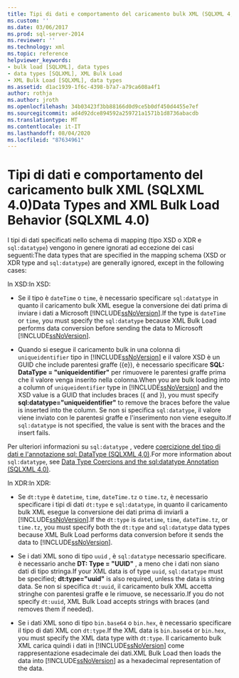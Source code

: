 ```yaml
---
title: Tipi di dati e comportamento del caricamento bulk XML (SQLXML 4,0) | Microsoft Docs
ms.custom: ''
ms.date: 03/06/2017
ms.prod: sql-server-2014
ms.reviewer: ''
ms.technology: xml
ms.topic: reference
helpviewer_keywords:
- bulk load [SQLXML], data types
- data types [SQLXML], XML Bulk Load
- XML Bulk Load [SQLXML], data types
ms.assetid: d1ac1939-1f6c-4398-b7a7-a79ca608a4f1
author: rothja
ms.author: jroth
ms.openlocfilehash: 34b03423f3bb88166d0d9ce5b0df450d4455e7ef
ms.sourcegitcommit: ad4d92dce894592a259721a1571b1d8736abacdb
ms.translationtype: MT
ms.contentlocale: it-IT
ms.lasthandoff: 08/04/2020
ms.locfileid: "87634961"
---
```

# <a name="data-types-and-xml-bulk-load-behavior-sqlxml-40"></a><span data-ttu-id="62d80-102">Tipi di dati e comportamento del caricamento bulk XML (SQLXML 4.0)</span><span class="sxs-lookup"><span data-stu-id="62d80-102">Data Types and XML Bulk Load Behavior (SQLXML 4.0)</span></span>
  <span data-ttu-id="62d80-103">I tipi di dati specificati nello schema di mapping (tipo XSD o XDR e `sql:datatype`) vengono in genere ignorati ad eccezione dei casi seguenti:</span><span class="sxs-lookup"><span data-stu-id="62d80-103">The data types that are specified in the mapping schema (XSD or XDR type and `sql:datatype`) are generally ignored, except in the following cases:</span></span>  
  
 <span data-ttu-id="62d80-104">In XSD:</span><span class="sxs-lookup"><span data-stu-id="62d80-104">In XSD:</span></span>  
  
-   <span data-ttu-id="62d80-105">Se il tipo è `dateTime` o `time`, è necessario specificare `sql:datatype` in quanto il caricamento bulk XML esegue la conversione dei dati prima di inviare i dati a Microsoft [!INCLUDE[ssNoVersion](../../../includes/ssnoversion-md.md)].</span><span class="sxs-lookup"><span data-stu-id="62d80-105">If the type is `dateTime` or `time`, you must specify the `sql:datatype` because XML Bulk Load performs data conversion before sending the data to Microsoft [!INCLUDE[ssNoVersion](../../../includes/ssnoversion-md.md)].</span></span>  
  
-   <span data-ttu-id="62d80-106">Quando si esegue il caricamento bulk in una colonna di `uniqueidentifier` tipo in [!INCLUDE[ssNoVersion](../../../includes/ssnoversion-md.md)] e il valore XSD è un GUID che include parentesi graffe ({e}), è necessario specificare **SQL: DataType = "uniqueidentifier"** per rimuovere le parentesi graffe prima che il valore venga inserito nella colonna.</span><span class="sxs-lookup"><span data-stu-id="62d80-106">When you are bulk loading into a column of `uniqueidentifier` type in [!INCLUDE[ssNoVersion](../../../includes/ssnoversion-md.md)] and the XSD value is a GUID that includes braces ({ and }), you must specify **sql:datatype="uniqueidentifier"** to remove the braces before the value is inserted into the column.</span></span> <span data-ttu-id="62d80-107">Se non si specifica `sql:datatype`, il valore viene inviato con le parentesi graffe e l'inserimento non viene  eseguito.</span><span class="sxs-lookup"><span data-stu-id="62d80-107">If `sql:datatype` is not specified, the value is sent with the braces and the insert fails.</span></span>  
  
 <span data-ttu-id="62d80-108">Per ulteriori informazioni su `sql:datatype` , vedere [coercizione del tipo di dati e l'annotazione sql: DataType &#40;SQLXML 4,0&#41;](../../sqlxml-annotated-xsd-schemas-using/data-type-coercions-and-the-sql-datatype-annotation-sqlxml-4-0.md).</span><span class="sxs-lookup"><span data-stu-id="62d80-108">For more information about `sql:datatype`, see [Data Type Coercions and the sql:datatype Annotation &#40;SQLXML 4.0&#41;](../../sqlxml-annotated-xsd-schemas-using/data-type-coercions-and-the-sql-datatype-annotation-sqlxml-4-0.md).</span></span>  
  
 <span data-ttu-id="62d80-109">In XDR:</span><span class="sxs-lookup"><span data-stu-id="62d80-109">In XDR:</span></span>  
  
-   <span data-ttu-id="62d80-110">Se `dt:type` è `datetime`, `time`, `dateTime.tz` o `time.tz`, è necessario specificare i tipi di dati `dt:type` e `sql:datatype`, in quanto il caricamento bulk XML esegue la conversione dei dati prima di inviarli a [!INCLUDE[ssNoVersion](../../../includes/ssnoversion-md.md)].</span><span class="sxs-lookup"><span data-stu-id="62d80-110">If the `dt:type` is `datetime`, `time`, `dateTime.tz`, or `time.tz`, you must specify both the `dt:type` and `sql:datatype` data types because XML Bulk Load performs data conversion before it sends the data to [!INCLUDE[ssNoVersion](../../../includes/ssnoversion-md.md)].</span></span>  
  
-   <span data-ttu-id="62d80-111">Se i dati XML sono di tipo `uuid` , è `sql:datatype` necessario specificare. è necessario anche **DT: Type = "UUID"** , a meno che i dati non siano dati di tipo stringa.</span><span class="sxs-lookup"><span data-stu-id="62d80-111">If your XML data is of type `uuid`, `sql:datatype` must be specified; **dt:type="uuid"** is also required, unless the data is string data.</span></span> <span data-ttu-id="62d80-112">Se non si specifica `dt:uuid`, il caricamento bulk XML accetta stringhe con parentesi graffe e le rimuove, se necessario.</span><span class="sxs-lookup"><span data-stu-id="62d80-112">If you do not specify `dt:uuid`, XML Bulk Load accepts strings with braces (and removes them if needed).</span></span>  
  
-   <span data-ttu-id="62d80-113">Se i dati XML sono di tipo `bin.base64` o `bin.hex`, è necessario specificare il tipo di dati XML con `dt:type`.</span><span class="sxs-lookup"><span data-stu-id="62d80-113">If the XML data is `bin.base64` or `bin.hex`, you must specify the XML data type with `dt:type`.</span></span> <span data-ttu-id="62d80-114">Il caricamento bulk XML carica quindi i dati in [!INCLUDE[ssNoVersion](../../../includes/ssnoversion-md.md)] come rappresentazione esadecimale dei dati.</span><span class="sxs-lookup"><span data-stu-id="62d80-114">XML Bulk Load then loads the data into [!INCLUDE[ssNoVersion](../../../includes/ssnoversion-md.md)] as a hexadecimal representation of the data.</span></span>  
  
  
